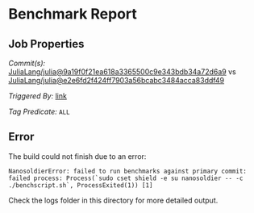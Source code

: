 # Benchmark Report

## Job Properties

*Commit(s):* [JuliaLang/julia@9a19f0f21ea618a3365500c9e343bdb34a72d6a9](https://github.com/JuliaLang/julia/commit/9a19f0f21ea618a3365500c9e343bdb34a72d6a9) vs [JuliaLang/julia@e2e6fd2f424ff7903a56bcabc3484acca83ddf49](https://github.com/JuliaLang/julia/commit/e2e6fd2f424ff7903a56bcabc3484acca83ddf49)

*Triggered By:* [link](https://github.com/JuliaLang/julia/pull/24774#issuecomment-350055180)

*Tag Predicate:* `ALL`

## Error

The build could not finish due to an error:

```
NanosoldierError: failed to run benchmarks against primary commit: failed process: Process(`sudo cset shield -e su nanosoldier -- -c ./benchscript.sh`, ProcessExited(1)) [1]
```

Check the logs folder in this directory for more detailed output.

